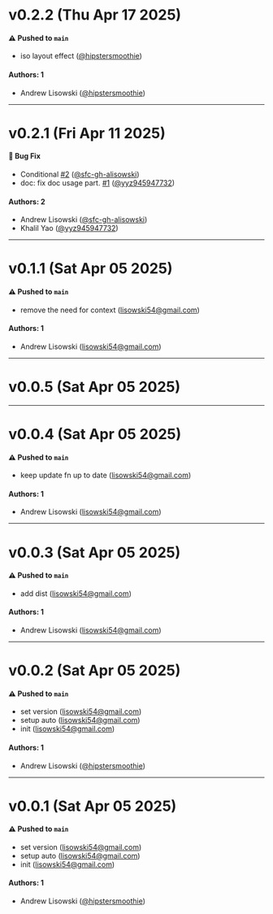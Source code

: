 # v0.2.2 (Thu Apr 17 2025)

#### ⚠️ Pushed to `main`

- iso layout effect ([@hipstersmoothie](https://github.com/hipstersmoothie))

#### Authors: 1

- Andrew Lisowski ([@hipstersmoothie](https://github.com/hipstersmoothie))

---

# v0.2.1 (Fri Apr 11 2025)

#### 🐛 Bug Fix

- Conditional [#2](https://github.com/hipstersmoothie/use-shared-resize-observer/pull/2) ([@sfc-gh-alisowski](https://github.com/sfc-gh-alisowski))
- doc: fix doc usage part. [#1](https://github.com/hipstersmoothie/use-shared-resize-observer/pull/1) ([@yyz945947732](https://github.com/yyz945947732))

#### Authors: 2

- Andrew Lisowski ([@sfc-gh-alisowski](https://github.com/sfc-gh-alisowski))
- Khalil Yao ([@yyz945947732](https://github.com/yyz945947732))

---

# v0.1.1 (Sat Apr 05 2025)

#### ⚠️ Pushed to `main`

- remove the need for context (lisowski54@gmail.com)

#### Authors: 1

- Andrew Lisowski (lisowski54@gmail.com)

---

# v0.0.5 (Sat Apr 05 2025)



---

# v0.0.4 (Sat Apr 05 2025)

#### ⚠️ Pushed to `main`

- keep update fn up to date (lisowski54@gmail.com)

#### Authors: 1

- Andrew Lisowski (lisowski54@gmail.com)

---

# v0.0.3 (Sat Apr 05 2025)

#### ⚠️ Pushed to `main`

- add dist (lisowski54@gmail.com)

#### Authors: 1

- Andrew Lisowski (lisowski54@gmail.com)

---

# v0.0.2 (Sat Apr 05 2025)

#### ⚠️ Pushed to `main`

- set version (lisowski54@gmail.com)
- setup auto (lisowski54@gmail.com)
- init (lisowski54@gmail.com)

#### Authors: 1

- Andrew Lisowski ([@hipstersmoothie](https://github.com/hipstersmoothie))

---

# v0.0.1 (Sat Apr 05 2025)

#### ⚠️ Pushed to `main`

- set version (lisowski54@gmail.com)
- setup auto (lisowski54@gmail.com)
- init (lisowski54@gmail.com)

#### Authors: 1

- Andrew Lisowski ([@hipstersmoothie](https://github.com/hipstersmoothie))
